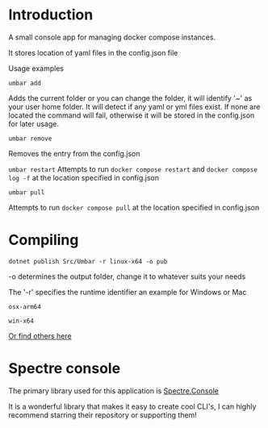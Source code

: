 # Introduction

A small console app for managing docker compose instances. 

It stores location of yaml files in the config.json file

Usage examples

`umbar add`

Adds the current folder or you can change the folder, it will identify '~' as your user home folder. It will detect if any yaml or yml files exist. If none are located the command will fail, otherwise it will be stored in the config.json for later usage.

`umbar remove`

Removes the entry from the config.json

`umbar restart`
Attempts to run `docker compose restart` and `docker compose log -f` at the location specified in config.json

`umbar pull` 

Attempts to run `docker compose pull` at the location specified in config.json

# Compiling

`dotnet publish Src/Umbar -r linux-x64 -o pub`

-o determines the output folder, change it to whatever suits your needs

The '-r' specifies the runtime identifier
an example for Windows or Mac

`osx-arm64`

`win-x64`

[Or find others here](https://learn.microsoft.com/en-us/dotnet/core/rid-catalog)


# Spectre console

The primary library used for this application is [Spectre.Console](https://github.com/spectreconsole/spectre.console/)

It is a wonderful library that makes it easy to create cool CLI's, I can highly recommend starring their repository or supporting them!